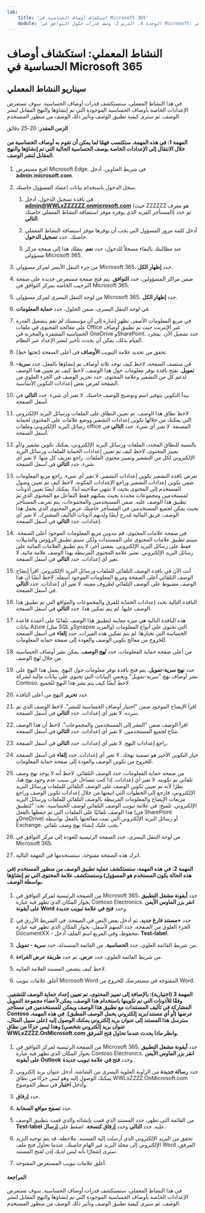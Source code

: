 ```yaml
---
lab:
    title: 'استكشاف أوصاف الحساسية في Microsoft 365'
    module: 'الوحدة 4، الدرس 2: وصف قدرات حلول التوافق في Microsoft: وصف قدرات حماية المعلومات وإدارتها في Microsoft 365'
---
```



# النشاط المعملي: استكشاف أوصاف الحساسية في Microsoft 365

## سيناريو النشاط المعملي
في هذا النشاط المعملي، ستستكشف قدرات أوصاف الحساسية.  سوف تستعرض الإعدادات الخاصة بأوصاف الحساسية الموجودة التي تم إنشاؤها والنهج المقابل لنشر الوصف.   ثم سترى كيفية تطبيق الوصف وتأثير ذلك الوصف من منظور المستخدم.


**الزمن المقدر**: 20-25 دقائق

#### المهمة 1: في هذه المهمة، ستكتسب فهمًا لما يمكن أن تقوم به أوصاف الحساسية من خلال الانتقال إلى الإعدادات الخاصة بوصف الحساسية الحالية التي تم إنشاؤها والنهج المقابل لنشر الوصف.

1. افتح مستعرض Microsoft Edge. في شريط العناوين، أدخل **admin.microsoft.com**.

1. سجل الدخول باستخدام بيانات اعتماد المسؤول خاصتك.
    1. في نافذة تسجيل الدخول، أدخل **admin@WWLxZZZZZZ.onmicrosoft.com** (حيث ZZZZZZ هو معرف المستأجر الفريد الذي يوفره موفر استضافة النشاط المعملي خاصتك) ثم حدد **التالي**.
    
    1. أدخل كلمة مرور المسؤول التي يجب أن يوفرها موفر استضافة النشاط المعملي خاصتك. حدد **تسجيل الدخول**.
    1. عند مطالبتك بالبقاء مسجلاً للدخول، حدد **نعم**. ينقلك هذا إلى صفحة مركز مسؤولي Microsoft 365.

1. من جزء التنقل الأيسر لمركز مسؤولي Microsoft 365، حدد **إظهار الكل**.

1. ضمن مراكز المسؤولين، حدد **التوافق**.  يتم فتح صفحة مستعرض جديدة على صفحة الترحيب الخاصة بمركز التوافق في Microsoft 365.  

1. من لوحة التنقل اليسرى لمركز مسؤولي Microsoft 365، حدد **إظهار الكل**.

1. في لوحة التنقل اليسرى، ضمن الحلول، حدد **حماية المعلومات**.

1. في مربع المعلومات الأصفر، تظهر إشارة إلى أن مؤسستك لم تقم بتشغيل القدرة على معالجة المحتوى في ملفات Office عبر الإنترنت حيث تم تطبيق أوصاف الحساسية المشفرة والمخزنة في OneDrive وSharePoint.  حدد تشغيل الآن.  بمجرد القيام بذلك، يمكن أن يحدث تأخير لنشر الإعداد عبر النظام.

1. تحقق من تحديد علامة التبويب **الأوصاف** في أعلى الصفحة (تحتها خط).

1. في منتصف الصفحة، لاحظ كيف توجد ثلاثة أوصاف تم إنشاؤها بالفعل.  حدد **سرية-تمويل**.  تفتح نافذة توفر معلومات حول هذا الوصف.  لاحظ كيف تم تعيين هذا الوصف لدعم كل من التشفير وعلامة المحتوى.  حدد تحرير الوصف في الجزء العلوي من الصفحة لعرض بعض إعدادات التكوين الأساسية.

1. يبدأ التكوين بتوفير اسم وتوضيح للوصف خاصتك.  لا تغير أي شيء.  حدد **التالي** في أسفل الصفحة.

1. لاحظ نطاق هذا الوصف.  تم تعيين النطاق على الملفات ورسائل البريد الإلكتروني التي يمكنك من خلالها تكوين إعدادات التشفير ووضع علامات على المحتوى لحماية رسائل البريد الإلكتروني وملفات office المصنفة.  لا تغير أي شيء.  حدد **التالي** في أسفل الصفحة.

1. بالنسبة للنطاق المحدد، الملفات ورسائل البريد الإلكتروني، يمكنك تكوين تشفير و/أو تمييز المحتوى.  لاحظ كيف تم تعيين إعدادات الحماية للملفات ورسائل البريد الإلكتروني لكل من التشفير وتمييز محتوى الملفات.  راجع تعريف كل منها.  لا تغير أي شيء.  حدد **التالي** في أسفل الصفحة.

1. تعرض نافذة التشفير تكوين إعدادات التشفير.  لا تغير أي شيء.  راجع مربع المعلومات ضمن تكوين إعدادات التشفير وراجع الإعدادات المكونة. لاحظ كيف تم تعيين وصول المستخدم إلى المحتوى بحيث لا تنتهي صلاحيته أبدًا.  يمكنك أيضًا تعيين أذونات لمستخدمين ومجموعات محددة بحيث يمكنهم فقط التفاعل مع المحتوى الذي تم تطبيق هذا الوصف عليه.  ضمن المستخدمين والمجموعات، يتم تعريف المستأجر بحيث يمكن لجميع المستخدمين في المستأجر خاصتك عرض المحتوى الذي يحمل هذا الوصف.  فريق المالية مُدرج أيضًا ولديهم أذونات التأليف المشترك.  لا تغير أي إعدادات.  حدد **التالي** في أسفل الصفحة.

1. في صفحة علامات المحتوى، قم بتدوين مربع المعلومات الموجود أعلى الصفحة.  سيتم تطبيق علامات المحتوى على المستندات ولكن سيتم تطبيق الرؤوس والتذييلات فقط على رسائل البريد الإلكتروني. بمعنى آخر، لا يتم تطبيق العلامات المائية على رسائل البريد الإلكتروني.  تعتبر علامة المحتوى المرتبطة بهذا الوصف علامة مائية.  لا تغير أي إعدادات.  حدد **التالي** في أسفل الصفحة.

1. أنت الآن في نافذة الوصف التلقائي للملفات ورسائل البريد الإلكتروني.  اقرأ إيضاح الوصف التلقائي أعلى الصفحة ومربع المعلومات الموجود أسفله.  لاحظ أيضًا أن هذا الوصف مضبوط على الوصف التلقائي لظروف معينة. لا تغير أي إعدادات.  حدد **التالي** في أسفل الصفحة.

1. النافذة التالية تحدد إعدادات الحماية للفرق والمجموعات والمواقع التي تم تطبيق هذا الوصف عليها. لم يتم تمكين هذا، حدد **التالي** في أسفل الصفحة. 

1. هذه النافذة التالية هي ميزة معاينة لتطبيق هذا الوصف تلقائيًا على أعمدة قاعدة بيانات Azure (مثل SQL وSynapse والمزيد) التي تحتوي على أنواع المعلومات الحساسة التي تختارها.  لم يتم تمكين هذه الميزات. حدد **إلغاء** في أسفل الصفحة للخروج من معالج تكوين الوصف والعودة إلى صفحة حماية المعلومات. 

1. من أعلى صفحة حماية المعلومات، حدد **نُهج الوصف**.  يمكن نشر أوصاف الحساسية من خلال نُهج الوصف.  

1. حدد **نهج سرية-تمويل**.  يتم فتح نافذة توفر معلومات حول النهج.  يعمل هذا النهج على نشر أوصاف نهج "سرية-تمويل" وتحمي البيانات التي تحتوي على بيانات مالية لشركة Contoso.  لاحظ أيضًا كيف يتم نشر هذا النهج للجميع.  

1. حدد **تحرير** النهج من أعلى النافذة.

1. اقرأ الإيضاح الموجود ضمن "اختيار أوصاف الحساسية للنشر".  لاحظ الوصف الذي تم سرده.  لا تغير أي إعدادات.  حدد **التالي** في أسفل الصفحة.

1. اقرأ الوصف ضمن "النشر إلى المستخدمين والمجموعات".  لاحظ أن هذا الوصف متاح لجميع المستخدمين.  لا تغير أي إعدادات.  حدد **التالي** في أسفل الصفحة.

1. راجع إعدادات النهج.  لا تغير أي إعدادات.  حدد **التالي** في أسفل الصفحة.

1. خيار التكوين الأخير هو تسمية نهجك.  لا تغير أي إعدادات.  حدد **إلغاء** في أسفل الصفحة للخروج من تكوين الوصف والعودة إلى صفحة حماية المعلومات.

1. من صفحة حماية المعلومات، حدد الوصف التلقائي.  لاحظ أنه لا يوجد نهج وصف تلقائي تم تكوينه.  لا تغير أي إعدادات.  إذا كنت تتساءل عن سبب عدم وجود نهج هنا، نظرًا لأنه تم تعيين تكوين الوصف على الوصف التلقائي للملفات ورسائل البريد الإلكتروني، فارجع إلى الخطوات التي اتبعتها من خلال إعدادات تكوين الوصف وراجع مربعات الإيضاح والمعلومات المرتبطة بالوصف التلقائي للملفات ورسائل البريد الإلكتروني.  تلميح:  في علامة تبويب الوصف التلقائي لوصف الحساسية، تجد:  "لتطبيق هذا الوصف تلقائيًا على الملفات التي تم حفظها بالفعل (في SharePoint وOneDrive) أو رسائل البريد الإلكتروني التي تمت معالجتها بالفعل بواسطة Exchange، يجب عليك إنشاء نهج وصف تلقائي."

1. من لوحة التنقل اليسرى، حدد الصفحة الرئيسية للعودة إلى مركز التوافق في Microsoft 365.

1. اترك هذه الصفحة مفتوحة، ستستخدمها في المهمة التالية.


#### المهمة 2:  في هذه المهمة، ستستكشف عملية تطبيق الوصف من منظور المستخدم (في هذه الحالة يكون المستخدم هو المسؤول) وستستكشف علامة المحتوى التي تم إنشاؤها بواسطة الوصف.

1. من الصفحة الرئيسية لمركز التوافق في Microsoft 365، حدد **أيقونة مشغل التطبيق** بجوار المكان الذي تظهر فيه عبارة Contoso Electronics. **انقر بزر الماوس الأيمن على أيقونة Word** وحدد **فتح في علامة تبويب جديدة**.  

1. حدد **+مستند فارغ جديد**، ثم أدخل بعض النص في الصفحة.  في الشريط الأزرق في الجزء العلوي من الصفحة، حدد السهم لأسفل، بجوار المكان الذي تظهر فيه عبارة DocumentXX - محفوظ، وفي المربع اسم الملف أدخل، **Test-label**.

1. من شريط القائمة العلوي، حدد **الحساسية**. من القائمة المنسدلة، حدد **سرية - تمويل**. 

1. من شريط القائمة العلوي، حدد **عرض**، ثم حدد **طريقة عرض القراءة**.

1. لاحظ كيف يتضمن المستند العلامة المائية.  

1. أغلق علامات تبويب Microsoft Word المفتوحة في مستعرضك للخروج من Word.

#### المهمة 3 (اختيارية): بالإضافة إلى تمييز المحتوى، تم تعيين إعداد حماية الوصف للتشفير. وفقًا للأذونات التي تم تكوينها باستخدام هذا الوصف، يمكن لأعضاء مجموعة التمويل المشاركة في تأليف المستندات مع تطبيق هذا الوصف ويمكن للمستخدمين في مستأجر Contoso عرضها (أو أي مستند/بريد إلكتروني يحمل الوصف المطبق).  في هذه المهمة، سترسل هذا المستند إلى عنوان بريد إلكتروني يمكنك الوصول إليه (على سبيل المثال، عنوان بريد إلكتروني شخصي) وهذا ليس جزءًا من نطاق WWLxZZZZ.OnMicrosoft.com وانظر ماذا يحدث عندما تحاول فتح المرفق.  

1. من الصفحة الرئيسية لمركز التوافق في Microsoft 365، حدد **أيقونة مشغل التطبيق** بجوار المكان الذي تظهر فيه عبارة Contoso Electronics. **انقر بزر الماوس الأيمن على أيقونة Outlook** وحدد **فتح في علامة تبويب جديدة**.

1. حدد **رسالة جديدة** من الزاوية العلوية اليسرى من الشاشة.  أدخل عنوان بريد إلكتروني يمكنك الوصول إليه وهو ليس جزءًا من نطاق WWLxZZZZ.OnMicrosoft.com وأدخل **اختبار** في سطر الموضوع.

1. حدد **إرفاق**.

1. حدد **تصفح مواقع السحابة**.

1. من القائمة التي تظهر، حدد المستند الذي قمت بإنشائه والذي قمت بتطبيق الوصف **Test-label** عليه. حدد **التالي** وحدد **إرفاق كنسخة**.  اضغط على **إرسال**.

1. تحقق من البريد الإلكتروني الذي أرسلت إليه المستند.  ملاحظة، قد يتم توجيه البريد الإلكتروني إلى مجلد البريد غير الهام خاصتك.  عندما تحاول فتح ملف Word المرفق، سترى إشعارًا بأنه ليس لديك إذن لفتح المستند.

1. أغلق علامات تبويب المستعرض المفتوحة.


#### المراجعة
في هذا النشاط المعملي، ستستكشف قدرات أوصاف الحساسية.  سوف تستعرض الإعدادات الخاصة بأوصاف الحساسية الموجودة التي تم إنشاؤها والنهج المقابل لنشر الوصف.   ثم سترى كيفية تطبيق الوصف وتأثير ذلك الوصف من منظور المستخدم.
